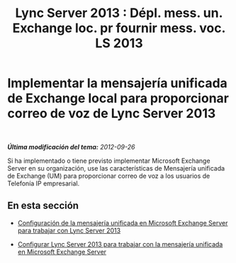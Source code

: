﻿---
title: "Lync Server 2013 : Dépl. mess. un. Exchange loc. pr fournir mess. voc. LS 2013"
TOCTitle: Implementar la mensajería unificada de Exchange local para proporcionar correo de voz de Lync Server 2013
ms:assetid: 9673bd73-a3a3-425d-870f-04d801c6d0d5
ms:mtpsurl: https://technet.microsoft.com/es-es/library/Gg398768(v=OCS.15)
ms:contentKeyID: 48276090
ms.date: 01/07/2017
mtps_version: v=OCS.15
ms.translationtype: HT
---

# Implementar la mensajería unificada de Exchange local para proporcionar correo de voz de Lync Server 2013

 

_**Última modificación del tema:** 2012-09-26_

Si ha implementado o tiene previsto implementar Microsoft Exchange Server en su organización, use las características de Mensajería unificada de Exchange (UM) para proporcionar correo de voz a los usuarios de Telefonía IP empresarial.

## En esta sección

  - [Configuración de la mensajería unificada en Microsoft Exchange Server para trabajar con Lync Server 2013](lync-server-2013-configuring-unified-messaging-on-microsoft-exchange-server-to-work-with-lync-server.md)

  - [Configurar Lync Server 2013 para trabajar con la mensajería unificada en Microsoft Exchange Server](lync-server-2013-configure-lync-server-2013-to-work-with-unified-messaging-on-microsoft-exchange-server.md)

